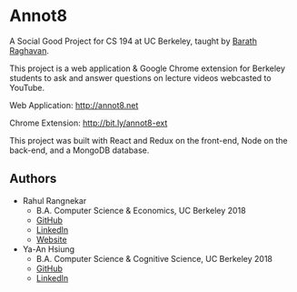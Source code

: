 # Annot8
A Social Good Project for CS 194 at UC Berkeley, taught by [Barath Raghavan](https://www.icsi.berkeley.edu/icsi/people/barath). 

This project is a web application & Google Chrome extension for Berkeley students to ask and answer questions on lecture videos webcasted to YouTube.

Web Application: http://annot8.net

Chrome Extension: http://bit.ly/annot8-ext

This project was built with React and Redux on the front-end, Node on the back-end, and a MongoDB database.

## Authors
- Rahul Rangnekar
  - B.A. Computer Science & Economics, UC Berkeley 2018
  - [GitHub](https://github.com/rahrang)
  - [LinkedIn](https://linkedin.com/in/rahrang)
  - [Website](http://rahrang.xyz)
- Ya-An Hsiung
  - B.A. Computer Science & Cognitive Science, UC Berkeley 2018
  - [GitHub](https://github.com/hsiungy)
  - [LinkedIn](https://linkedin.com/in/ya-anhsiung)
